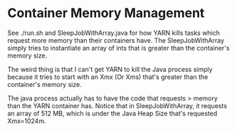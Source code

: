 # Container Memory Management

See ./run.sh and SleepJobWithArray.java for how YARN kills
tasks which request more memory than their containers have.  The SleepJobWithArray simply
tries to instantiate an array of ints that is greater than the container's memory size.

The weird thing is that I can't get YARN to kill the Java process simply because it
tries to start with an Xmx (Or Xms) that's greater than the container's memory size.

The java process actually has to have the code that requests > memory than the YARN container
has.  Notice that in SleepJobWithArray, it requests an array of 512 MB, which is under
the Java Heap Size that's requested Xmx=1024m.

